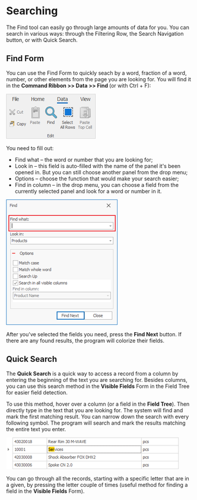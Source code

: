 # Searching 

The Find tool can easily go through large amounts of data for you. You can search in various ways: 
through the Filtering Row, the Search Navigation button, or with Quick Search. 

## Find Form

You can use the Find Form to quickly seach by a word, fraction of a word, number, or other elements from the page you are looking for. 
You will find it in the <b>Command Ribbon >> Data >> Find </b> (or with Ctrl + F):

![Find](pictures/find.png) 

You need to fill out:
- Find what – the word or number that you are looking for;
- Look in – this field is auto-filled with the name of the panel it's been opened in. But you can still choose another panel from the drop menu;
- Options – choose the function that would make your search easier; 
- Find in column – in the drop menu, you can choose a field from the currently selected panel and look for a word or number in it.

![Find menu](pictures/find-menu.png)

After you've selected the fields you need, press the <b>Find Next</b> button. If there are any found results, the program will colorize their fields.

## Quick Search  

The <b>Quick Search</b> is a quick way to access a record from a column by entering the beginning of the text you are searching for. Besides columns, you can use this search method in the <b>Visible Fields</b> Form in the Field Tree for easier field detection. 

To use this method, hover over a column (or a field in the <b>Field Tree</b>). Then directly type in the text that you are looking for. The system will find and mark the first matching result. You can narrow down the search with every following symbol. The program will search and mark the results matching the entire text you enter.

![Quick Searching](pictures/quick-searching.png)

You can go through all the records, starting with a specific letter that are in a given, by pressing the letter couple of times (useful method for finding a field in the  <b>Visible Fields</b> Form).

